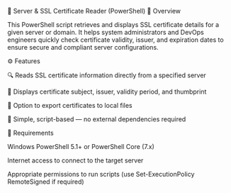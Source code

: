 🧾 Server & SSL Certificate Reader (PowerShell)
📌 Overview

This PowerShell script retrieves and displays SSL certificate details for a given server or domain.
It helps system administrators and DevOps engineers quickly check certificate validity, issuer, and expiration dates to ensure secure and compliant server configurations.

⚙️ Features

🔍 Reads SSL certificate information directly from a specified server

📅 Displays certificate subject, issuer, validity period, and thumbprint

💾 Option to export certificates to local files

🧠 Simple, script-based — no external dependencies required

🧰 Requirements

Windows PowerShell 5.1+ or PowerShell Core (7.x)

Internet access to connect to the target server

Appropriate permissions to run scripts (use Set-ExecutionPolicy RemoteSigned if required)

